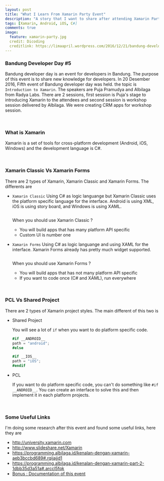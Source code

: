 ```yaml
---
layout: post
title: "What I Learn From Xamarin Party Event"
description: "A story that I want to share after attending Xamarin Party in Bandung"
tags: [Xamarin, Android, iOS, C#]
comments: true
image:
  feature: xamarin-party.jpg
  credit: Dicoding
  creditlink: https://limaapril.wordpress.com/2016/12/21/bandung-developer-day-5/
---
```


### Bandung Developer Day #5
Bandung developer day is an event for developers in Bandung. The purpose of this event is to share new knowledge for developers. In 20 Desember 2016, Fifth event of Bandung developer day was held. the topic is `Introduction to Xamarin`. <!-- more --> The speakers are Puja Pramudya and Albilaga from Radya Labs. There are 2 sessions, first session is Puja's stage to introducing Xamarin to the attendees and second session is workshop session delivered by Albilaga. We were creating CRM apps for workshop session.

<br/>

### What is Xamarin
Xamarin is a set of tools for cross-platform development (Android, iOS, Windows) and the development language is C#.

<br/>

### Xamarin Classic Vs Xamarin Forms
There are 2 types of Xamarin, Xamarin Classic and Xamarin Forms. The differents are 

* `Xamarin Classic`
  Using C# as logic languange but Xamarin Classic uses the platform specific language for the interface. Android is using XML, iOS is using story board, and Windows is using XAML.
  <center>
    <figure>
      <a href="{{ site.url }}/images/xamarin-classic-figure.png"><img src="{{ site.url }}/images/xamarin-classic-figure.png" alt=""></a>
    </figure>
  </center>

  When you should use Xamarin Classic ?
  
  * You will build apps that has many platform API specific
  * Custom UI is number one

* `Xamarin Forms`
  Using C# as logic languange and using XAML for the interface. Xamarin Forms already has pretty much widget supported.
  <center>
    <figure>
      <a href="{{ site.url }}/images/xamarin-forms-figure.png"><img src="{{ site.url }}/images/xamarin-forms-figure.png" alt=""></a>
    </figure>
  </center>

  When you should use Xamarin Forms ?

  * You will build apps that has not many platform API specific
  * If you want to code once (C# and XAML), run everywhere

<br/>

### PCL Vs Shared Project
There are 2 types of Xamarin project styles. The main different of this two is

* Shared Project

  You will see a lot of `if` when you want to do platform specific code.

  ```c#
  #if __ANDROID__ 
  path = "android";
  #else 

  #if __IOS__ 
  path = "iOS"; 
  #endif 
  ```

* PCL

  If you want to do platform specific code, you can't do something like `#if __ANDROID__`. You can create an interface to solve this and then implement it in each platform projects.

<br/>

### Some Useful Links
I'm doing some research after this event and found some useful links, here they are

* <a href="http://university.xamarin.com" target="_blank">http://university.xamarin.com</a>
* <a href="http://www.slideshare.net/Xamarin" target="_blank">http://www.slideshare.net/Xamarin</a>
* <a href="https://programming.albilaga.id/kenalan-dengan-xamarin-aeb3bccbd689#.rqijajjd1" target="_blank">https://programming.albilaga.id/kenalan-dengan-xamarin-aeb3bccbd689#.rqijajjd1</a>
* <a href="https://programming.albilaga.id/kenalan-dengan-xamarin-part-2-1dbb35d3a51a#.arccl5fqk" target="_blank">https://programming.albilaga.id/kenalan-dengan-xamarin-part-2-1dbb35d3a51a#.arccl5fqk</a>
* <a href="https://www.dicoding.com/events/326" target="_blank">Bonus : Documentation of this event</a>


